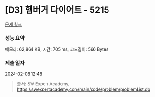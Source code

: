 # [D3] 햄버거 다이어트 - 5215 

[문제 링크](https://swexpertacademy.com/main/code/problem/problemDetail.do?contestProbId=AWT-lPB6dHUDFAVT) 

### 성능 요약

메모리: 62,864 KB, 시간: 705 ms, 코드길이: 566 Bytes

### 제출 일자

2024-02-08 12:48



> 출처: SW Expert Academy, https://swexpertacademy.com/main/code/problem/problemList.do